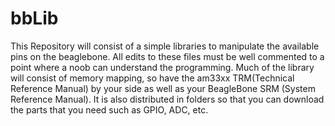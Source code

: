 # bbLib
This Repository will consist of a simple libraries to manipulate the available pins on the beaglebone. All edits to these files must be well commented to a point where a
noob can understand the programming. Much of the library will consist of memory mapping, so have the am33xx TRM(Technical Reference Manual) by your side as well as your 
BeagleBone SRM (System Reference Manual). It is also distributed in folders so that you can download the parts that you need such as GPIO, ADC, etc.
